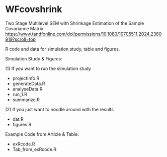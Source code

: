# WFcovshrink
Two Stage Multilevel SEM with Shrinkage Estimation of the Sample Covariance Matrix
https://www.tandfonline.com/doi/permissions/10.1080/10705511.2024.2380919?scroll=top

R code and data for simulation study, table and figures.

Simulation Study & Figures:

(1) If you want to run the simulation study
-  projectInfo.R
-  generateData.R
-  analyseData.R
-  run_1.R
-  summarize.R

(2) If you just want to noodle around with the results
-  dat.R
-  figures.R

Example Code from Article & Table:
-  exRcode.R
-  Tab_from_exRcode.R
